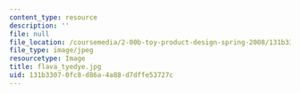 ```yaml
---
content_type: resource
description: ''
file: null
file_location: /coursemedia/2-00b-toy-product-design-spring-2008/131b33070fc8d86a4a88d7dffe53727c_flava_tyedye.jpg
file_type: image/jpeg
resourcetype: Image
title: flava_tyedye.jpg
uid: 131b3307-0fc8-d86a-4a88-d7dffe53727c
---
```

